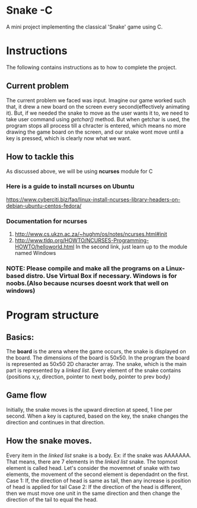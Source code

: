 # Snake -C
A mini project implementing the classical 'Snake' game using C.

# Instructions

The following contains instructions as to how to complete the project.

## Current problem
The current problem we faced was input. Imagine our game worked such that, it drew a new board on the screen every second(effectively animating it). But, if we needed the snake to move as the user wants it to, we need to take user command using *getchar()* method. But when getchar is used, the program stops all process till a chracter is entered, which means no more drawing the game board on the screen, and our snake wont move until a key is pressed, which is clearly now what we want.

## How to tackle this
As discussed above, we will be using **ncurses** module for C
### Here is a guide to install ncurses on Ubuntu
https://www.cyberciti.biz/faq/linux-install-ncurses-library-headers-on-debian-ubuntu-centos-fedora/
### Documentation for ncurses
1. http://www.cs.ukzn.ac.za/~hughm/os/notes/ncurses.html#init
2. http://www.tldp.org/HOWTO/NCURSES-Programming-HOWTO/helloworld.html
In the second link, just learn up to the module named Windows

### NOTE: Please compile and make all the programs on a Linux-based distro. Use Virtual Box if necessary. Windows is for noobs.(Also because ncurses doesnt work that well on windows)

# Program structure

## Basics:
The **board** is the arena where the game occurs, the snake is displayed on the board. The dimensions of the board is 50x50.
In the program the board is represented as 50x50 2D character array. 
The snake, which is the main part is represented by a *linked list*. Every element of the snake contains {positions x,y, direction, pointer to next body, pointer to prev body}
## Game flow
Initially, the snake moves is the upward direction at speed, 1 line per second. When a key is captured, based on the key, the snake changes the direction and continues in that direction.
## How the snake moves.
Every item in the *linked list* snake is a body. Ex: if the snake was AAAAAAA. That means, there are 7 elements in the *linked list* snake.
The topmost element is called head.
Let's consider the movemnet of snake with two elements, the movement of the second element is dependadnt on the first. 
Case 1: If, the direction of head is same as tail, then any increase is position of head is applied for tail
Case 2: If the direction of the head is different, then we must move one unit in the same direction and then change the direction of the tail to equal the head.

